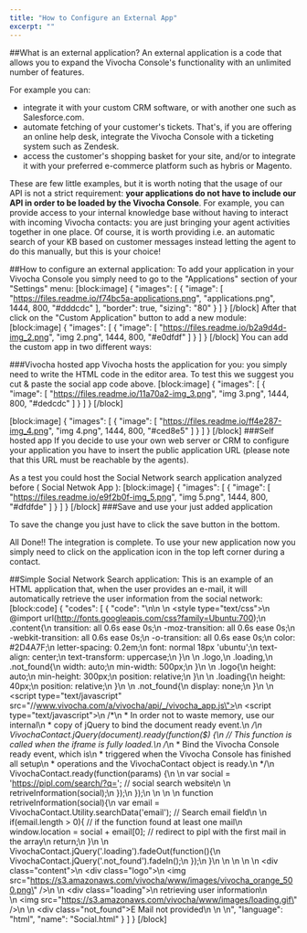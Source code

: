 ```yaml
---
title: "How to Configure an External App"
excerpt: ""
---
```

##What is an external application?
An external application is a code that allows you to expand the Vivocha Console's functionality with an unlimited number of features.

For example you can:

* integrate it with your custom CRM software, or with another one such as Salesforce.com.
* automate fetching of your customer's tickets. That's, if you are offering an online help desk, integrate the Vivocha Console with a ticketing system such as Zendesk.
* access the customer's shopping basket for your site, and/or to integrate it with your preferred e-commerce platform such as hybris or Magento.

These are few little examples, but it is worth noting that the usage of our API is not a strict requirement: **your applications do not have to include our API in order to be loaded by the Vivocha Console**. For example, you can provide access to your internal knowledge base without having to interact with incoming Vivocha contacts: you are just bringing your agent activities together in one place. Of course, it is worth providing i.e. an automatic search of your KB based on customer messages instead letting the agent to do this manually, but this is your choice!

##How to configure an external application:
To add your application in your Vivocha Console you simply need to go to the "Applications" section of your "Settings" menu:
[block:image]
{
  "images": [
    {
      "image": [
        "https://files.readme.io/f74bc5a-applications.png",
        "applications.png",
        1444,
        800,
        "#dddcdc"
      ],
      "border": true,
      "sizing": "80"
    }
  ]
}
[/block]
After that click on the "Custom Application" button to add a new module:
[block:image]
{
  "images": [
    {
      "image": [
        "https://files.readme.io/b2a9d4d-img_2.png",
        "img 2.png",
        1444,
        800,
        "#e0dfdf"
      ]
    }
  ]
}
[/block]
You can add the custom app in two different ways:

###Vivocha hosted app
Vivocha hosts the application for you: you simply need to write the HTML code in the editor area. To test this we suggest you cut & paste the social app code above.
[block:image]
{
  "images": [
    {
      "image": [
        "https://files.readme.io/11a70a2-img_3.png",
        "img 3.png",
        1444,
        800,
        "#dedcdc"
      ]
    }
  ]
}
[/block]

[block:image]
{
  "images": [
    {
      "image": [
        "https://files.readme.io/ff4e287-img_4.png",
        "img 4.png",
        1444,
        800,
        "#ced8e5"
      ]
    }
  ]
}
[/block]
###Self hosted app
If you decide to use your own web server or CRM to configure your application you have to insert the public application URL (please note that this URL must be reachable by the agents).

As a test you could host the Social Network search application analyzed before ( Social Netwok App ):
[block:image]
{
  "images": [
    {
      "image": [
        "https://files.readme.io/e9f2b0f-img_5.png",
        "img 5.png",
        1444,
        800,
        "#dfdfde"
      ]
    }
  ]
}
[/block]
###Save and use your just added application

To save the change you just have to click the save button in the bottom.

All Done!! The integration is complete. To use your new application now you simply need to click on the application icon in the top left corner during a contact.

##Simple Social Network Search application:
This is an example of an HTML application that, when the user provides an e-mail, it will automatically retrieve the user information from the social network:
[block:code]
{
  "codes": [
    {
      "code": "<!DOCTYPE html>\n<html>\n    <head>\n        <style type=\"text/css\">\n          @import url(http://fonts.googleapis.com/css?family=Ubuntu:700);\n          .content{\n            transition: all 0.6s ease 0s;\n            -moz-transition: all 0.6s ease 0s;\n            -webkit-transition: all 0.6s ease 0s;\n            -o-transition: all 0.6s ease 0s;\n            color: #2D4A7F;\n            letter-spacing: 0.2em;\n            font: normal 18px 'ubuntu';\n            text-align: center;\n            text-transform: uppercase;\n          }\n           \n          .logo,\n          .loading,\n          .not_found{\n            width: auto;\n            min-width: 500px;\n          }\n           \n          .logo{\n            height: auto;\n            min-height: 300px;\n            position: relative;\n          }\n           \n          .loading{\n            height: 40px;\n            position: relative;\n          }\n           \n          .not_found{\n            display: none;\n          }\n        </style>\n        <script type=\"text/javascript\" src=\"//www.vivocha.com/a/vivocha/api/_/vivocha_app.js\"></script>\n        <script type=\"text/javascript\">\n            /*\n             * In order not to waste memory, use our internal\n             * copy of jQuery to bind the document ready event.\n             */\n            VivochaContact.jQuery(document).ready(function($) {\n                // This function is called when the iframe is fully loaded.\n                /*\n                 * Bind the Vivocha Console ready event, which is\n                 * triggered when the Vivocha Console has finished all setup\n                 * operations and the VivochaContact object is ready.\n                 */\n                VivochaContact.ready(function(params) {\n                   \n                  var social = 'https://pipl.com/search/?q='; // social search website\n                   \n                  retriveInformation(social);\n                });\n            });\n             \n             \n             \n            function retriveInformation(social){\n              var email = VivochaContact.Utility.searchData('email'); // Search email field\n               \n              if(email.length > 0){ // if the function found at least one mail\n                window.location = social + email[0]; // redirect to pipl with the first mail in the array\n                return;\n              }\n               \n              VivochaContact.jQuery('.loading').fadeOut(function(){\n                VivochaContact.jQuery('.not_found').fadeIn();\n              });\n            }\n             \n        </script>\n    </head>\n    <body>\n      <div class=\"content\">\n        <div class=\"logo\">\n          <img src=\"https://s3.amazonaws.com/vivocha/www/images/vivocha_orange_500.png\" />\n        </div>\n        <div class=\"loading\">\n          retrieving user information\n          <br />\n          <img src=\"https://s3.amazonaws.com/vivocha/www/images/loading.gif\" />\n        </div>\n        <div class=\"not_found\">E Mail not provided</div>\n      </div>\n    </body>\n</html>",
      "language": "html",
      "name": "Social.html"
    }
  ]
}
[/block]